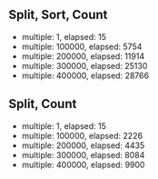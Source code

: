 
## Split, Sort, Count

* multiple: 1, elapsed: 15
* multiple: 100000, elapsed: 5754
* multiple: 200000, elapsed: 11914
* multiple: 300000, elapsed: 25130
* multiple: 400000, elapsed: 28766


## Split, Count
* multiple: 1, elapsed: 15
* multiple: 100000, elapsed: 2226
* multiple: 200000, elapsed: 4435
* multiple: 300000, elapsed: 8084
* multiple: 400000, elapsed: 9900
